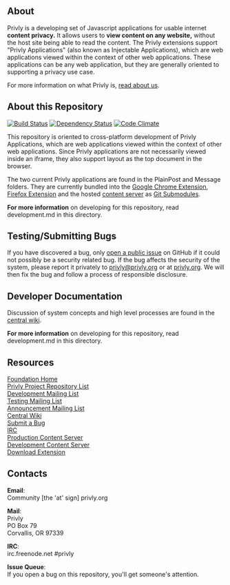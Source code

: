 ## About ##

Privly is a developing set of Javascript applications for usable 
internet **content privacy.** It allows users to **view content on any website,** without 
the host site being able to read the content. The Privly extensions support 
"Privly Applications" (also known as Injectable Applications), which are web 
applications viewed within the context of other web applications. These 
applications can be any web application, but they are generally oriented to 
supporting a privacy use case.

For more information on what Privly is, 
[read about us](https://priv.ly/pages/about).

## About this Repository ##

[![Build Status](https://travis-ci.org/privly/privly-applications.svg)](https://travis-ci.org/privly/privly-applications)
[![Dependency Status](https://gemnasium.com/privly/privly-applications.png?travis)](https://gemnasium.com/privly/privly-applications)
[![Code Climate](https://codeclimate.com/github/privly/privly-applications/badges/gpa.svg)](https://codeclimate.com/github/privly/privly-applications)

This repository is oriented to cross-platform development of Privly 
Applications, which are web applications viewed within the context of other web 
applications. Since Privly applications are not necessarily viewed inside an 
iframe, they also support layout as the top document in the browser.

The two current Privly applications are found in the PlainPost and Message
folders. They are currently bundled into the 
[Google Chrome Extension](https://github.com/privly/privly-chrome),
[Firefox Extension](https://github.com/privly/privly-firefox) and the hosted
[content server](https://github.com/privly/privly-web) as 
[Git Submodules](http://git-scm.com/book/en/Git-Tools-Submodules).

**For more information** on developing for this repository, read development.md in 
this directory.

## Testing/Submitting Bugs ##

If you have discovered a bug, only 
[open a public issue](https://github.com/privly/privly-web/issues/new) on GitHub 
if it could not possibly be a security related bug. If the bug affects the 
security of the system, please report it privately to privly@privly.org or at 
[privly.org](http://www.privly.org/content/bug-report). We will then fix the bug 
and follow a process of responsible disclosure.

## Developer Documentation ##

Discussion of system concepts and high level processes are found in the 
[central wiki](https://github.com/privly/privly-organization/wiki).

**For more information** on developing for this repository, read development.md in 
this directory.

## Resources ##

[Foundation Home](http://www.privly.org)  
[Privly Project Repository List](https://github.com/privly)  
[Development Mailing List](http://groups.google.com/group/privly)  
[Testing Mailing List](http://groups.google.com/group/privly-test)  
[Announcement Mailing List](http://groups.google.com/group/privly-announce)  
[Central Wiki](https://github.com/privly/privly-organization/wiki)  
[Submit a Bug](http://www.privly.org/content/bug-report)  
[IRC](http://www.privly.org/content/irc)  
[Production Content Server](https://privlyalpha.org)  
[Development Content Server](https://dev.privly.org)  
[Download Extension](https://priv.ly/pages/download)  

## Contacts ##

**Email**:  
Community [the 'at' sign] privly.org  

**Mail**:  
Privly  
PO Box 79  
Corvallis, OR 97339 
 
**IRC**:  
irc.freenode.net #privly

**Issue Queue**:  
If you open a bug on this repository, you'll get someone's attention.
